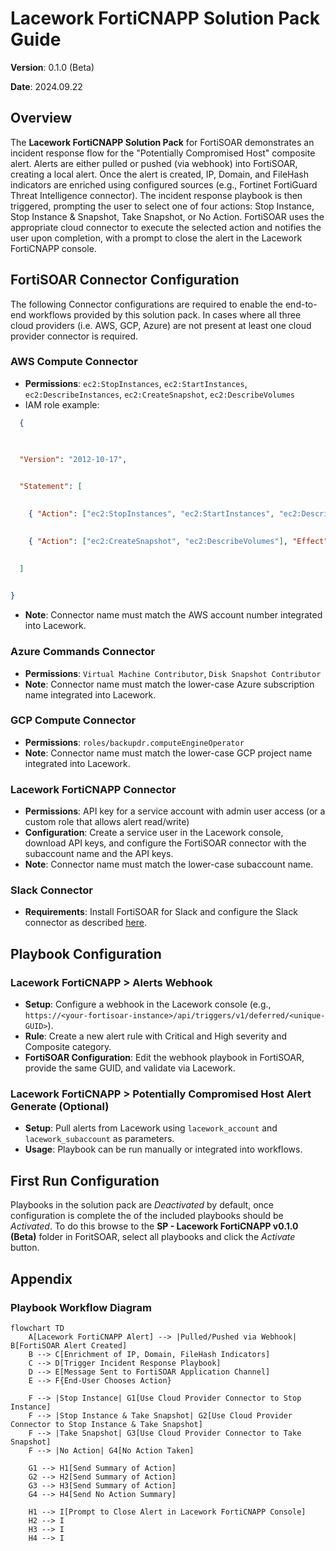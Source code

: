 # Lacework FortiCNAPP Solution Pack Guide 

**Version**: 0.1.0 (Beta) 

**Date**: 2024.09.22 

## Overview  

The **Lacework FortiCNAPP Solution Pack** for FortiSOAR demonstrates an incident response flow for the "Potentially Compromised Host" composite alert. Alerts are either pulled or pushed (via webhook) into FortiSOAR, creating a local alert. Once the alert is created, IP, Domain, and FileHash indicators are enriched using configured sources (e.g., Fortinet FortiGuard Threat Intelligence connector). The incident response playbook is then triggered, prompting the user to select one of four actions: Stop Instance, Stop Instance & Snapshot, Take Snapshot, or No Action. FortiSOAR uses the appropriate cloud connector to execute the selected action and notifies the user upon completion, with a prompt to close the alert in the Lacework FortiCNAPP console. 

## FortiSOAR Connector Configuration 

The following Connector configurations are required to enable the end-to-end workflows provided by this solution pack. In cases where all three cloud providers (i.e. AWS, GCP, Azure) are not present at least one cloud provider connector is required.  

### AWS Compute Connector 

* **Permissions**: `ec2:StopInstances`, `ec2:StartInstances`, `ec2:DescribeInstances`, `ec2:CreateSnapshot`, `ec2:DescribeVolumes`   
* IAM role example:
```json   
  { 

 

  "Version": "2012-10-17",   
 

  "Statement": [   
 

	{ "Action": ["ec2:StopInstances", "ec2:StartInstances", "ec2:DescribeInstances"], "Effect": "Allow", "Resource": "*" },   
 

	{ "Action": ["ec2:CreateSnapshot", "ec2:DescribeVolumes"], "Effect": "Allow", "Resource": "*" }   
 

  ]   
 

}
```
 

* **Note**: Connector name must match the AWS account number integrated into Lacework. 

### Azure Commands Connector 

* **Permissions**: `Virtual Machine Contributor`, `Disk Snapshot Contributor `  
* **Note**: Connector name must match the lower-case Azure subscription name integrated into Lacework. 

### GCP Compute Connector 

* **Permissions**: `roles/backupdr.computeEngineOperator`  
* **Note**: Connector name must match the lower-case GCP project name integrated into Lacework. 

### Lacework FortiCNAPP Connector 

* **Permissions**: API key for a service account with admin user access (or a custom role that allows alert read/write)   
* **Configuration**: Create a service user in the Lacework console, download API keys, and configure the FortiSOAR connector with the subaccount name and the API keys.   
* **Note**: Connector name must match the lower-case subaccount name. 

### Slack Connector 

* **Requirements**: Install FortiSOAR for Slack and configure the Slack connector as described [here](https://docs.fortinet.com/document/fortisoar/1.0.0/fortisoar-for-slack-application/468/fortisoar-for-slack-application-v1-0-0). 

## Playbook Configuration 

### Lacework FortiCNAPP \> Alerts Webhook 

* **Setup**: Configure a webhook in the Lacework console (e.g., `https://<your-fortisoar-instance>/api/triggers/v1/deferred/<unique-GUID>`).   
* **Rule**: Create a new alert rule with Critical and High severity and Composite category.   
* **FortiSOAR Configuration**: Edit the webhook playbook in FortiSOAR, provide the same GUID, and validate via Lacework. 

### Lacework FortiCNAPP \> Potentially Compromised Host Alert Generate (Optional) 

* **Setup**: Pull alerts from Lacework using `lacework_account` and `lacework_subaccount` as parameters.   
* **Usage**: Playbook can be run manually or integrated into workflows. 

## First Run Configuration 

Playbooks in the solution pack are *Deactivated* by default, once configuration is complete the of the included playbooks should be *Activated*. To do this browse to the **SP \- Lacework FortiCNAPP v0.1.0 (Beta)** folder in ForitSOAR, select all playbooks and click the *Activate* button.

## Appendix 

### Playbook Workflow Diagram 

```mermaid
flowchart TD
    A[Lacework FortiCNAPP Alert] --> |Pulled/Pushed via Webhook| B[FortiSOAR Alert Created]
    B --> C[Enrichment of IP, Domain, FileHash Indicators]
    C --> D[Trigger Incident Response Playbook]
    D --> E[Message Sent to FortiSOAR Application Channel]
    E --> F{End-User Chooses Action}
    
    F --> |Stop Instance| G1[Use Cloud Provider Connector to Stop Instance]
    F --> |Stop Instance & Take Snapshot| G2[Use Cloud Provider Connector to Stop Instance & Take Snapshot]
    F --> |Take Snapshot| G3[Use Cloud Provider Connector to Take Snapshot]
    F --> |No Action| G4[No Action Taken]
    
    G1 --> H1[Send Summary of Action]
    G2 --> H2[Send Summary of Action]
    G3 --> H3[Send Summary of Action]
    G4 --> H4[Send No Action Summary]
    
    H1 --> I[Prompt to Close Alert in Lacework FortiCNAPP Console]
    H2 --> I
    H3 --> I
    H4 --> I

```